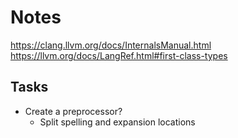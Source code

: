 # Notes

https://clang.llvm.org/docs/InternalsManual.html
https://llvm.org/docs/LangRef.html#first-class-types

## Tasks

- Create a preprocessor?
  - Split spelling and expansion locations
